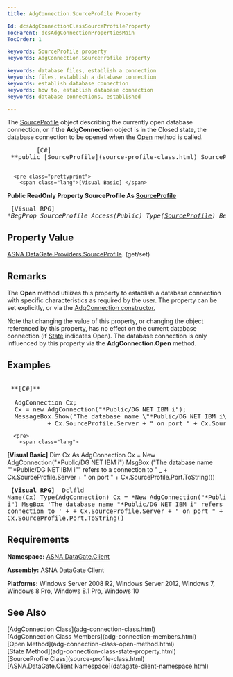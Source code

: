 ```yaml
---
title: AdgConnection.SourceProfile Property

Id: dcsAdgConnectionClassSourceProfileProperty
TocParent: dcsAdgConnectionPropertiesMain
TocOrder: 1

keywords: SourceProfile property
keywords: AdgConnection.SourceProfile property

keywords: database files, establish a connection
keywords: files, establish a database connection
keywords: establish database connection
keywords: how to, establish database connection
keywords: database connections, established

---
```


The [SourceProfile](source-profile-class.html) object describing the currently open database connection, or if the **AdgConnection** object is in the <span>Closed</span> state, the database connection to be opened when the [ Open](adg-connection-class-open-method.html) method is called.
<pre class="prettyprint">
        <span class="lang">[C#]</span>
 **public [SourceProfile](source-profile-class.html) SourceProfile { get; }** 
      </pre>
      <pre class="prettyprint">
        <span class="lang">[Visual Basic] </span>
 **Public ReadOnly Property SourceProfile As [SourceProfile](source-profile-class.html)** 
      </pre>
      <pre class="prettyprint">
        <span class="lang">[Visual RPG]</span>
 **BegProp SourceProfile Access(*Public) Type([SourceProfile](source-profile-class.html))
   BegGet** 
      </pre>

## Property Value

[ASNA.DataGate.Providers.SourceProfile](source-profile-class.html). (get/set)
## Remarks

The **Open** method utilizes this property to establish a database connection with specific characteristics as required by the user. The property can be set explicitly, or via the [ AdgConnection constructor.](adg-connection-constructors-main.html)

Note that changing the value of this property, or changing the object referenced by this property, has no effect on the current database connection (if [ State](adg-connection-class-state-property.html) indicates Open). The database connection is only influenced by this property via the **AdgConnection.Open** method. 
## Examples

<pre>
        <span class="lang">
 **[C#]** 
        </span>
  AdgConnection Cx;
  Cx = new AdgConnection("*Public/DG NET IBM i");
  MessageBox.Show("The database name \"*Public/DG NET IBM i\" refers to a connection to "
           + Cx.SourceProfile.Server + " on port " + Cx.SourceProfile.Port.ToString());</pre>
      <pre>
        <span class="lang">
 **[Visual Basic]** 
        </span>
  Dim Cx As AdgConnection
  Cx = New AdgConnection("*Public/DG NET IBM i")
  MsgBox ("The database name ""*Public/DG NET IBM i"" refers to a connection to " _
           + Cx.SourceProfile.Server + " on port " + Cx.SourceProfile.Port.ToString())</pre>
      <pre class="prettyprint">
        <span class="lang">
 **[Visual RPG]** 
        </span>
  Dclfld Name(Cx) Type(AdgConnection)
  Cx = *New AdgConnection("*Public/DG NET IBM i")
  MsgBox 'The database name "*Public/DG NET IBM i" refers to a connection to ' +
           + Cx.SourceProfile.Server + " on port " + Cx.SourceProfile.Port.ToString()</pre>

## Requirements

**Namespace:** [ASNA.DataGate.Client](datagate-client-namespace.html) 

**Assembly:** ASNA DataGate Client

**Platforms:** Windows Server 2008 R2, Windows Server 2012, Windows 7, Windows 8 Pro, Windows 8.1 Pro, Windows 10
## See Also

<dl />
      [AdgConnection Class](adg-connection-class.html)
      <br />
      [AdgConnection Class Members](adg-connection-members.html)
      <br />
      [Open Method](adg-connection-class-open-method.html)
      <br />
      [State Method](adg-connection-class-state-property.html)
      <br />
      [SourceProfile Class](source-profile-class.html)
      <br />
      [ASNA.DataGate.Client Namespace](datagate-client-namespace.html)

